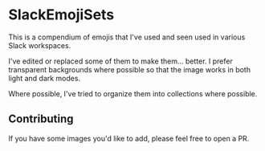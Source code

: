 # SlackEmojiSets

This is a compendium of emojis that I've used and seen used in various Slack workspaces.

I've edited or replaced some of them to make them... better.  I prefer transparent backgrounds where possible so that the image works in both light and dark modes.

Where possible, I've tried to organize them into collections where possible.

## Contributing

If you have some images you'd like to add, please feel free to open a PR.